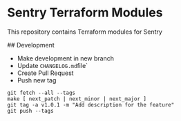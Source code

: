 # Sentry Terraform Modules
This repository contains Terraform modules for Sentry

## Development
- Make development in new branch
- Update `CHANGELOG.md`file`
- Create Pull Request
- Push new tag

```
git fetch --all --tags
make [ next_patch | next_minor | next_major ]
git tag -a v1.0.1 -m "Add description for the feature"
git push --tags
```